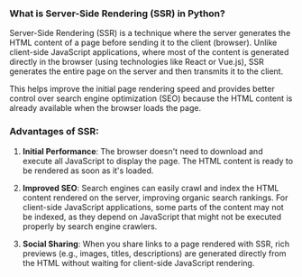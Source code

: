 ### What is Server-Side Rendering (SSR) in Python?

Server-Side Rendering (SSR) is a technique where the server generates the HTML content of a page before sending it to the client (browser). Unlike client-side JavaScript applications, where most of the content is generated directly in the browser (using technologies like React or Vue.js), SSR generates the entire page on the server and then transmits it to the client.

This helps improve the initial page rendering speed and provides better control over search engine optimization (SEO) because the HTML content is already available when the browser loads the page.

### Advantages of SSR:

1. **Initial Performance**: The browser doesn't need to download and execute all JavaScript to display the page. The HTML content is ready to be rendered as soon as it's loaded.
   
2. **Improved SEO**: Search engines can easily crawl and index the HTML content rendered on the server, improving organic search rankings. For client-side JavaScript applications, some parts of the content may not be indexed, as they depend on JavaScript that might not be executed properly by search engine crawlers.

3. **Social Sharing**: When you share links to a page rendered with SSR, rich previews (e.g., images, titles, descriptions) are generated directly from the HTML without waiting for client-side JavaScript rendering.
